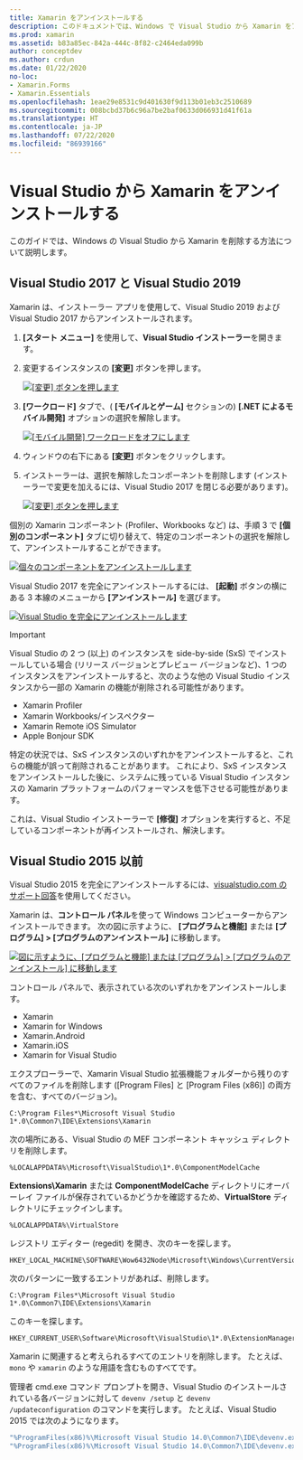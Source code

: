 ```yaml
---
title: Xamarin をアンインストールする
description: このドキュメントでは、Windows で Visual Studio から Xamarin をアンインストールする方法について説明します。
ms.prod: xamarin
ms.assetid: b83a85ec-842a-444c-8f82-c2464eda099b
author: conceptdev
ms.author: crdun
ms.date: 01/22/2020
no-loc:
- Xamarin.Forms
- Xamarin.Essentials
ms.openlocfilehash: 1eae29e8531c9d401630f9d113b01eb3c2510689
ms.sourcegitcommit: 008bcbd37b6c96a7be2baf0633d066931d41f61a
ms.translationtype: HT
ms.contentlocale: ja-JP
ms.lasthandoff: 07/22/2020
ms.locfileid: "86939166"
---
```

# <a name="uninstall-xamarin-from-visual-studio"></a>Visual Studio から Xamarin をアンインストールする

このガイドでは、Windows の Visual Studio から Xamarin を削除する方法について説明します。

<a name="uninstallvs2017"></a>

## <a name="visual-studio-2019-and-visual-studio-2017"></a>Visual Studio 2017 と Visual Studio 2019

Xamarin は、インストーラー アプリを使用して、Visual Studio 2019 および Visual Studio 2017 からアンインストールされます。

1. **[スタート メニュー]** を使用して、**Visual Studio インストーラー**を開きます。

2. 変更するインスタンスの **[変更]** ボタンを押します。

    [![[変更] ボタンを押します](uninstalling-xamarin-images/vs2017-02-sml.png)](uninstalling-xamarin-images/vs2017-02.png#lightbox)

3. **[ワークロード]** タブで、( **[モバイルとゲーム]** セクションの) **[.NET によるモバイル開発]** オプションの選択を解除します。

    [![[モバイル開発] ワークロードをオフにします](uninstalling-xamarin-images/vs2017-03-sml.png)](uninstalling-xamarin-images/vs2017-03.png#lightbox)

4. ウィンドウの右下にある **[変更]** ボタンをクリックします。

5. インストーラーは、選択を解除したコンポーネントを削除します (インストーラーで変更を加えるには、Visual Studio 2017 を閉じる必要があります)。

    [![[変更] ボタンを押します](uninstalling-xamarin-images/vs2017-04-sml.png)](uninstalling-xamarin-images/vs2017-04.png#lightbox)

個別の Xamarin コンポーネント (Profiler、Workbooks など) は、手順 3 で **[個別のコンポーネント]** タブに切り替えて、特定のコンポーネントの選択を解除して、アンインストールすることができます。

[![個々のコンポーネントをアンインストールします](uninstalling-xamarin-images/vs2017-components-sml.png)](uninstalling-xamarin-images/vs2017-components.png#lightbox)

Visual Studio 2017 を完全にアンインストールするには、 **[起動]** ボタンの横にある 3 本線のメニューから **[アンインストール]** を選びます。

[![Visual Studio を完全にアンインストールします](uninstalling-xamarin-images/vs2017-uninstall-sml.png)](uninstalling-xamarin-images/vs2017-uninstall.png#lightbox)

> [!IMPORTANT]
> Visual Studio の 2 つ (以上) のインスタンスを side-by-side (SxS) でインストールしている場合 (リリース バージョンとプレビュー バージョンなど)、1 つのインスタンスをアンインストールすると、次のような他の Visual Studio インスタンスから一部の Xamarin の機能が削除される可能性があります。
>
> - Xamarin Profiler
> - Xamarin Workbooks/インスペクター
> - Xamarin Remote iOS Simulator
> - Apple Bonjour SDK
>
> 特定の状況では、SxS インスタンスのいずれかをアンインストールすると、これらの機能が誤って削除されることがあります。 これにより、SxS インスタンスをアンインストールした後に、システムに残っている Visual Studio インスタンスの Xamarin プラットフォームのパフォーマンスを低下させる可能性があります。
>
>これは、Visual Studio インストーラーで **[修復]** オプションを実行すると、不足しているコンポーネントが再インストールされ、解決します。

<a name="uninstallvs2015"></a>

## <a name="visual-studio-2015-and-earlier"></a>Visual Studio 2015 以前

Visual Studio 2015 を完全にアンインストールするには、[visualstudio.com のサポート回答](https://visualstudio.microsoft.com/vs/support/vs2015/uninstall-visual-studio-2015/)を使用してください。

Xamarin は、**コントロール パネル**を使って Windows コンピューターからアンインストールできます。 次の図に示すように、 **[プログラムと機能]** または **[プログラム] > [プログラムのアンインストール]** に移動します。

 [![図に示すように、[プログラムと機能] または [プログラム] > [プログラムのアンインストール] に移動します](uninstalling-xamarin-images/image3.png)](uninstalling-xamarin-images/image3.png#lightbox)

コントロール パネルで、表示されている次のいずれかをアンインストールします。

- Xamarin
- Xamarin for Windows
- Xamarin.Android
- Xamarin.iOS
- Xamarin for Visual Studio

エクスプローラーで、Xamarin Visual Studio 拡張機能フォルダーから残りのすべてのファイルを削除します ([Program Files] と [Program Files (x86)] の両方を含む、すべてのバージョン)。

```
C:\Program Files*\Microsoft Visual Studio 1*.0\Common7\IDE\Extensions\Xamarin
```

次の場所にある、Visual Studio の MEF コンポーネント キャッシュ ディレクトリを削除します。

```
%LOCALAPPDATA%\Microsoft\VisualStudio\1*.0\ComponentModelCache
```

**Extensions\Xamarin** または **ComponentModelCache** ディレクトリにオーバーレイ ファイルが保存されているかどうかを確認するため、**VirtualStore** ディレクトリにチェックインします。

```
%LOCALAPPDATA%\VirtualStore
```

レジストリ エディター (regedit) を開き、次のキーを探します。

```
HKEY_LOCAL_MACHINE\SOFTWARE\Wow6432Node\Microsoft\Windows\CurrentVersion\SharedDlls
```

次のパターンに一致するエントリがあれば、削除します。

```
C:\Program Files*\Microsoft Visual Studio 1*.0\Common7\IDE\Extensions\Xamarin
```

このキーを探します。

```
HKEY_CURRENT_USER\Software\Microsoft\VisualStudio\1*.0\ExtensionManager\PendingDeletions
```

Xamarin に関連すると考えられるすべてのエントリを削除します。 たとえば、`mono` や `xamarin` のような用語を含むものすべてです。

管理者 cmd.exe コマンド プロンプトを開き、Visual Studio のインストールされている各バージョンに対して `devenv /setup` と `devenv /updateconfiguration` のコマンドを実行します。 たとえば、Visual Studio 2015 では次のようになります。

```cmd
"%ProgramFiles(x86)%\Microsoft Visual Studio 14.0\Common7\IDE\devenv.exe" /setup
"%ProgramFiles(x86)%\Microsoft Visual Studio 14.0\Common7\IDE\devenv.exe" /updateconfiguration
```
